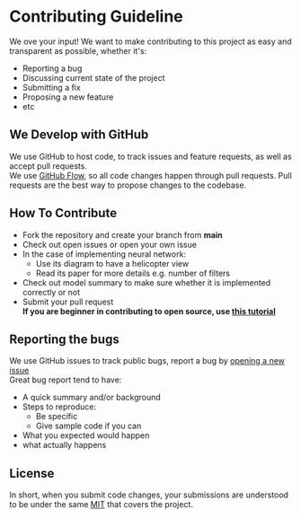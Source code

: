 # Contributing Guideline

We ove your input! We want to make contributing to this project as easy and 
transparent as possible, whether it's:
* Reporting a bug
* Discussing current state of the project
* Submitting a fix
* Proposing a new feature
* etc


## We Develop with GitHub

We use GitHub to host code, to track issues and feature requests, as well as
accept pull requests.  
We use [GitHub Flow](https://guides.github.com/introduction/flow/), so all 
code changes happen through pull requests. Pull requests are the best way to 
propose changes to the codebase.


## How To Contribute

* Fork the repository and create your branch from **main**
* Check out open issues or open your own issue
* In the case of implementing neural network:
    * Use its diagram to have a helicopter view 
    * Read its paper for more details e.g. number of filters
* Check out model summary to make sure whether it is implemented correctly or not
* Submit your pull request  
**If you are beginner in contributing to open source, use [this tutorial](https://medium.com/@d.kang/git-workflow-for-projects-cheat-sheet-35c3e51fb07c)**  


## Reporting the bugs

We use GitHub issues to track public bugs, report a bug by [opening a new issue](https://github.com/EverLookNeverSee/diag2model/issues/new)  
Great bug report tend to have:
* A quick summary and/or background
* Steps to reproduce:
  * Be specific
  * Give sample code if you can
* What you expected would happen
* what actually happens


## License

In short, when you submit code changes, your submissions are understood to be
under the same [MIT](https://en.wikipedia.org/wiki/MIT_License) that covers
the project.
